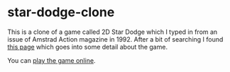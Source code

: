 # star-dodge-clone

This is a clone of a game called 2D Star Dodge which I typed in from an issue of Amstrad Action magazine in 1992. After a bit of searching I found [this page](http://scruss.com/blog/2012/09/08/2d-star-dodge-flies-again/) which goes into some detail about the game.

You can [play the game online](http://paf31.github.io/star-dodge-clone).
